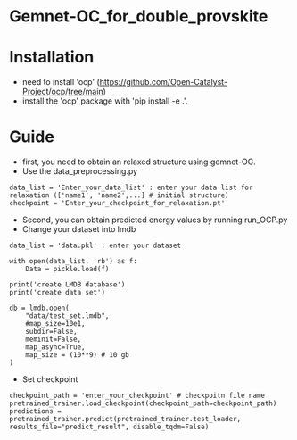 # Gemnet-OC_for_double_provskite

# Installation

- need to install 'ocp' (https://github.com/Open-Catalyst-Project/ocp/tree/main)
- install the 'ocp' package with 'pip install -e .'.

# Guide

- first, you need to obtain an relaxed structure using gemnet-OC.
- Use the data_preprocessing.py
```
data_list = 'Enter_your_data_list' : enter your data list for relaxation (['name1', 'name2',...] # initial structure)
checkpoint = 'Enter_your_checkpoint_for_relaxation.pt'
```

- Second, you can obtain predicted energy values by running run_OCP.py
- Change your dataset into lmdb
```
data_list = 'data.pkl' : enter your dataset

with open(data_list, 'rb') as f:
    Data = pickle.load(f)
    
print('create LMDB database')
print('create data set')

db = lmdb.open(
    "data/test_set.lmdb",
    #map_size=10e1,
    subdir=False,
    meminit=False,
    map_async=True,
    map_size = (10**9) # 10 gb
)
```

- Set checkpoint
```
checkpoint_path = 'enter_your_checkpoint' # checkpoitn file name
pretrained_trainer.load_checkpoint(checkpoint_path=checkpoint_path)
predictions = pretrained_trainer.predict(pretrained_trainer.test_loader, results_file="predict_result", disable_tqdm=False)
```
